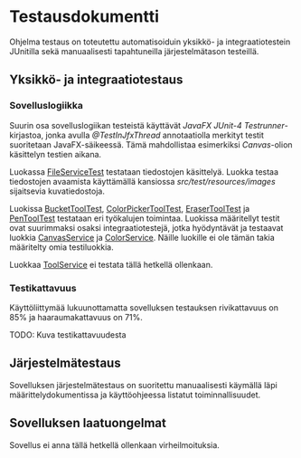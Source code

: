 # Testausdokumentti

Ohjelma testaus on toteutettu automatisoiduin yksikkö- ja integraatiotestein JUnitilla sekä manuaalisesti tapahtuneilla järjestelmätason testeillä.

## Yksikkö- ja integraatiotestaus

### Sovelluslogiikka

Suurin osa sovelluslogiikan testeistä käyttävät *JavaFX JUnit-4 Testrunner*- kirjastoa, jonka avulla *@TestInJfxThread* annotaatiolla merkityt testit suoritetaan JavaFX-säikeessä. Tämä mahdollistaa esimerkiksi *Canvas*-olion käsittelyn testien aikana.

Luokassa [FileServiceTest](https://github.com/tapanih/ot-harjoitustyo/blob/master/pixeleditor/src/test/java/pixeleditor/domain/FileServiceTest.java) testataan tiedostojen käsittelyä. Luokka testaa tiedostojen avaamista käyttämällä kansiossa *src/test/resources/images* sijaitsevia kuvatiedostoja.

Luokissa [BucketToolTest](https://github.com/tapanih/ot-harjoitustyo/blob/master/pixeleditor/src/test/java/pixeleditor/domain/tools/BucketFillToolTest.java), [ColorPickerToolTest](https://github.com/tapanih/ot-harjoitustyo/blob/master/pixeleditor/src/test/java/pixeleditor/domain/tools/ColorPickerToolTest.java), [EraserToolTest](https://github.com/tapanih/ot-harjoitustyo/blob/master/pixeleditor/src/test/java/pixeleditor/domain/tools/EraserToolTest.java) ja [PenToolTest](https://github.com/tapanih/ot-harjoitustyo/blob/master/pixeleditor/src/test/java/pixeleditor/domain/tools/PenToolTest.java) testataan eri työkalujen toimintaa. Luokissa määritellyt testit ovat suurimmaksi osaksi integraatiotestejä, jotka hyödyntävät ja testaavat luokkia [CanvasService](https://github.com/tapanih/ot-harjoitustyo/blob/master/pixeleditor/src/main/java/pixeleditor/domain/CanvasService.java) ja [ColorService](https://github.com/tapanih/ot-harjoitustyo/blob/master/pixeleditor/src/main/java/pixeleditor/domain/ColorService.java). Näille luokille ei ole tämän takia määritelty omia testiluokkia.

Luokkaa [ToolService](https://github.com/tapanih/ot-harjoitustyo/blob/master/pixeleditor/src/main/java/pixeleditor/domain/ColorService.java) ei testata tällä hetkellä ollenkaan.

### Testikattavuus

Käyttöliittymää lukuunottamatta sovelluksen testauksen rivikattavuus on 85% ja haaraumakattavuus on 71%.

TODO: Kuva testikattavuudesta

## Järjestelmätestaus

Sovelluksen järjestelmätestaus on suoritettu manuaalisesti käymällä läpi määrittelydokumentissa ja käyttöohjeessa listatut toiminnallisuudet.

## Sovelluksen laatuongelmat

Sovellus ei anna tällä hetkellä ollenkaan virheilmoituksia.